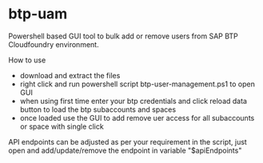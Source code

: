 # btp-uam
Powershell based GUI tool to bulk add or remove users from SAP BTP Cloudfoundry environment.

How to use
- download and extract the files
- right click and run powershell script btp-user-management.ps1 to open GUI
- when using first time enter your btp credentials and click reload data button to load the btp subaccounts and spaces
- once loaded use the GUI to add remove uer access for all subaccounts or space with single click

API endpoints can be adjusted as per your requirement in the script, just open and add/update/remove the endpoint in variable "$apiEndpoints"
